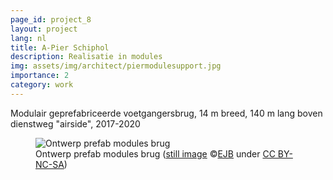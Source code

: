 ```yaml
---
page_id: project_8
layout: project
lang: nl
title: A-Pier Schiphol
description: Realisatie in modules
img: assets/img/architect/piermodulesupport.jpg
importance: 2
category: work
---
```


Modulair geprefabriceerde voetgangersbrug, 14 m breed, 140 m lang boven dienstweg "airside", 2017-2020

<div class="row">
<figure><img src='{{ "/assets/img/architect/piermodulesupport.jpg" | relative_url }}' alt='Ontwerp prefab modules brug' class='w3-image' >
<figcaption class="kleiner">Ontwerp prefab modules brug (<a prefix="dct: https://purl.org/dc/terms/" href="https://purl.org/dc/dcmitype/Image" property="dct:title" rel="dct:type">still image</a> &copy;<a prefix="cc: https://creativecommons.org/ns#" href="https://www.ebroerse.nl" property="cc:attributionName" rel="cc:attributionURL">EJB</a> under <a rel="license" href="http://creativecommons.org/licenses/by-nc-sa/4.0/">CC BY-NC-SA</a>)</figcaption></figure>
</div>
